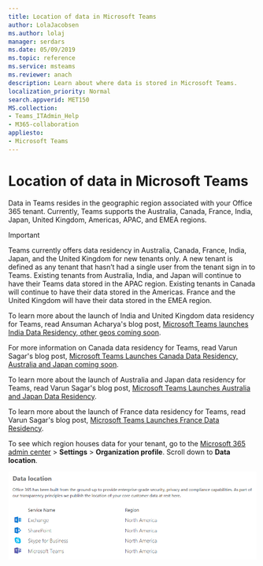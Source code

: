 ```yaml
---
title: Location of data in Microsoft Teams
author: LolaJacobsen
ms.author: lolaj
manager: serdars
ms.date: 05/09/2019
ms.topic: reference
ms.service: msteams
ms.reviewer: anach
description: Learn about where data is stored in Microsoft Teams. 
localization_priority: Normal
search.appverid: MET150
MS.collection: 
- Teams_ITAdmin_Help
- M365-collaboration
appliesto: 
- Microsoft Teams
---
```


# Location of data in Microsoft Teams

Data in Teams resides in the geographic region associated with your Office 365 tenant. Currently, Teams supports the Australia, Canada, France, India, Japan, United Kingdom, Americas, APAC, and EMEA regions. 

> [!IMPORTANT]
> Teams currently offers data residency in Australia, Canada, France, India, Japan, and the United Kingdom for new tenants only. 
> A new tenant is defined as any tenant that hasn’t had a single user from the tenant sign in to Teams. Existing tenants from Australia, India, and Japan will 
> continue to have their Teams data stored in the APAC region. Existing tenants in Canada will continue to have their data stored in the Americas. France and the United Kingdom will have their data stored in the EMEA region.

To learn more about the launch of India and United Kingdom data residency for Teams, read Ansuman Acharya's blog post, [Microsoft Teams launches India Data Residency, other geos coming soon](https://techcommunity.microsoft.com/t5/Microsoft-Teams-Blog/Microsoft-Teams-Launches-Australia-and-Japan-Data-Residency/ba-p/237827). 

For more information on Canada data residency for Teams, read Varun Sagar's blog post, [Microsoft Teams Launches Canada Data Residency, Australia and Japan coming soon](https://techcommunity.microsoft.com/t5/Microsoft-Teams-Blog/Microsoft-Teams-Launches-Canada-Data-Residency-Australia-and/ba-p/227178). 

To learn more about the launch of Australia and Japan data residency for Teams, read Varun Sagar's blog post, [Microsoft Teams Launches Australia and Japan Data Residency](https://go.microsoft.com/fwlink/?linkid=867773). 

To learn more about the launch of France data residency for Teams, read Varun Sagar's blog post, [Microsoft Teams Launches France Data Residency](https://techcommunity.microsoft.com/t5/Microsoft-Teams-Blog/Microsoft-Teams-launches-France-Data-Residency/ba-p/364466). 

To see which region houses data for your tenant, go to the [Microsoft 365 admin center](https://portal.office.com/adminportal/home) > **Settings** > **Organization profile**. Scroll down to **Data location**. 

![Screenshot of the data location table including Teams in the admin center](media/Overview_of_security_and_compliance_in_Microsoft_Teams_image5.png)

